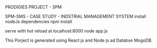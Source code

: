 PRODIGIES PROJECT - SPM

SPM-SMS - CASE STUDY - INDSTRIAL MANAGEMENT SYSTEM
install nodeJs dependencies
npm install

serve with hot reload at localhost:8000
node app.js

This Porject is generated using React js and Node js ad Databse MogoDB.
